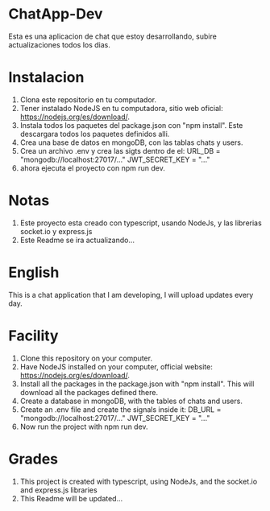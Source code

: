 # ChatApp-Dev

Esta es una aplicacion de chat que estoy desarrollando, subire actualizaciones todos los dias.

# Instalacion

1. Clona este repositorio en tu computador.
2. Tener instalado NodeJS en tu computadora, sitio web oficial: https://nodejs.org/es/download/.
3. Instala todos los paquetes del package.json con "npm install". Este descargara todos los paquetes definidos alli.
4. Crea una base de datos en mongoDB, con las tablas chats y users.
5. Crea un archivo .env y crea las sigts dentro de el:
    URL_DB = "mongodb://localhost:27017/..."
    JWT_SECRET_KEY = "..."
6. ahora ejecuta el proyecto con npm run dev.

# Notas

1. Este proyecto esta creado con typescript, usando NodeJs, y las librerias socket.io y express.js
2. Este Readme se ira actualizando...


# English

This is a chat application that I am developing, I will upload updates every day.

# Facility

1. Clone this repository on your computer.
2. Have NodeJS installed on your computer, official website: https://nodejs.org/es/download/.
3. Install all the packages in the package.json with "npm install". This will download all the packages defined there.
4. Create a database in mongoDB, with the tables of chats and users.
5. Create an .env file and create the signals inside it:
      DB_URL = "mongodb://localhost:27017/..."
      JWT_SECRET_KEY = "..."
6. Now run the project with npm run dev.

# Grades

1. This project is created with typescript, using NodeJs, and the socket.io and express.js libraries
2. This Readme will be updated...
